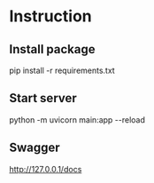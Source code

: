 # Instruction


## Install package

pip install -r requirements.txt


## Start server

python -m uvicorn main:app --reload


## Swagger

http://127.0.0.1/docs